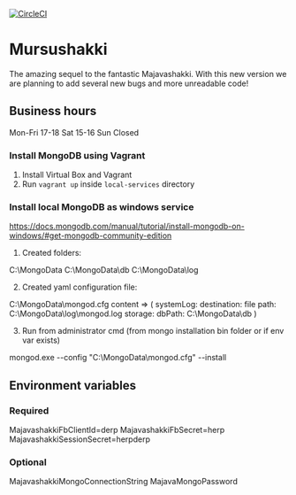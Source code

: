 [![CircleCI](https://circleci.com/gh/Majavapaja/Mursushakki.svg?style=svg)](https://circleci.com/gh/Majavapaja/Mursushakki)

# Mursushakki
The amazing sequel to the fantastic Majavashakki. With this new version we are planning to add several new bugs and more unreadable code!

## Business hours
Mon-Fri 17-18
Sat 15-16
Sun Closed

### Install MongoDB using Vagrant ###

1. Install Virtual Box and Vagrant
2. Run `vagrant up` inside `local-services` directory

### Install local MongoDB as windows service ###
https://docs.mongodb.com/manual/tutorial/install-mongodb-on-windows/#get-mongodb-community-edition

1. Created folders:

C:\MongoData
C:\MongoData\db
C:\MongoData\log

2. Created yaml configuration file:

C:\MongoData\mongod.cfg
content => (
systemLog:
 destination: file
 path: C:\MongoData\log\mongod.log
storage:
 dbPath: C:\MongoData\db
 )

 3. Run from administrator cmd (from mongo installation bin folder or if env var exists)

 mongod.exe --config "C:\MongoData\mongod.cfg" --install

## Environment variables
### Required
MajavashakkiFbClientId=derp
MajavashakkiFbSecret=herp
MajavashakkiSessionSecret=herpderp

### Optional
MajavashakkiMongoConnectionString
MajavaMongoPassword
